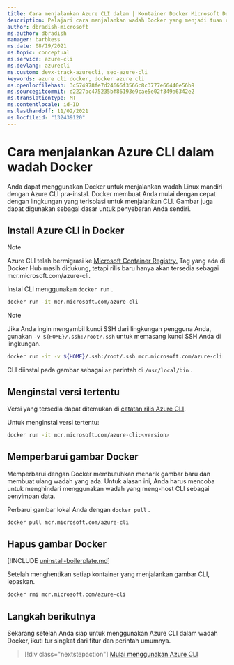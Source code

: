 ```yaml
---
title: Cara menjalankan Azure CLI dalam | Kontainer Docker Microsoft Docs
description: Pelajari cara menjalankan wadah Docker yang menjadi tuan rumah Azure CLI. Docker membuat Anda mulai dengan cepat dengan lingkungan yang terisolasi untuk menjalankan Azure CLI.
author: dbradish-microsoft
ms.author: dbradish
manager: barbkess
ms.date: 08/19/2021
ms.topic: conceptual
ms.service: azure-cli
ms.devlang: azurecli
ms.custom: devx-track-azurecli, seo-azure-cli
keywords: azure cli docker, docker azure cli
ms.openlocfilehash: 3c574978fe7d24666f3566c8c3777e66440e56b9
ms.sourcegitcommit: d2227bc475235bf86193e9cae5e02f349a6342e2
ms.translationtype: MT
ms.contentlocale: id-ID
ms.lasthandoff: 11/02/2021
ms.locfileid: "132439120"
---
```

# <a name="how-to-run-the-azure-cli-in-a-docker-container"></a>Cara menjalankan Azure CLI dalam wadah Docker

Anda dapat menggunakan Docker untuk menjalankan wadah Linux mandiri dengan Azure CLI pra-instal. Docker membuat Anda mulai dengan cepat dengan lingkungan yang terisolasi untuk menjalankan CLI. Gambar juga dapat digunakan sebagai dasar untuk penyebaran Anda sendiri.

## <a name="install-azure-cli-in-docker"></a>Install Azure CLI in Docker

> [!NOTE]
> Azure CLI telah bermigrasi ke [Microsoft Container Registry.](https://azure.microsoft.com/services/container-registry)
> Tag yang ada di Docker Hub masih didukung, tetapi rilis baru hanya akan tersedia sebagai mcr.microsoft.com/azure-cli.

Instal CLI menggunakan `docker run` .

   ```bash
   docker run -it mcr.microsoft.com/azure-cli
   ```

> [!NOTE]
> Jika Anda ingin mengambil kunci SSH dari lingkungan pengguna Anda, gunakan `-v ${HOME}/.ssh:/root/.ssh` untuk memasang kunci SSH Anda di lingkungan.
>
> ```bash
> docker run -it -v ${HOME}/.ssh:/root/.ssh mcr.microsoft.com/azure-cli
> ```

CLI diinstal pada gambar sebagai `az` perintah di `/usr/local/bin` .

## <a name="install-specific-version"></a>Menginstal versi tertentu

Versi yang tersedia dapat ditemukan di [catatan rilis Azure CLI](/cli/azure/release-notes-azure-cli).

Untuk menginstal versi tertentu:

```bash
docker run -it mcr.microsoft.com/azure-cli:<version>
```

## <a name="update-docker-image"></a>Memperbarui gambar Docker

Memperbarui dengan Docker membutuhkan menarik gambar baru dan membuat ulang wadah yang ada. Untuk alasan ini, Anda harus mencoba untuk menghindari menggunakan wadah yang meng-host CLI sebagai penyimpan data.

Perbarui gambar lokal Anda dengan `docker pull` .

```bash
docker pull mcr.microsoft.com/azure-cli
```

## <a name="uninstall-docker-image"></a>Hapus gambar Docker

[!INCLUDE [uninstall-boilerplate.md](includes/uninstall-boilerplate.md)]

Setelah menghentikan setiap kontainer yang menjalankan gambar CLI, lepaskan.

```bash
docker rmi mcr.microsoft.com/azure-cli
```

## <a name="next-steps"></a>Langkah berikutnya

Sekarang setelah Anda siap untuk menggunakan Azure CLI dalam wadah Docker, ikuti tur singkat dari fitur dan perintah umumnya.

> [!div class="nextstepaction"]
> [Mulai menggunakan Azure CLI](get-started-with-azure-cli.md)